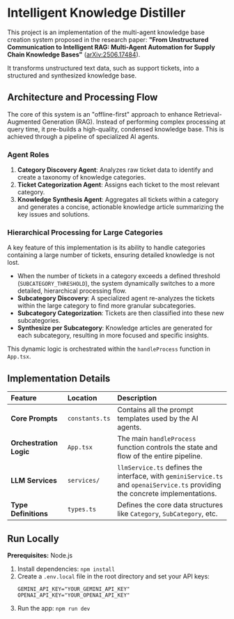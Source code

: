 # Intelligent Knowledge Distiller

This project is an implementation of the multi-agent knowledge base creation system proposed in the research paper: **"From Unstructured Communication to Intelligent RAG: Multi-Agent Automation for Supply Chain Knowledge Bases"** ([arXiv:2506.17484](https://arxiv.org/abs/2506.17484)).

It transforms unstructured text data, such as support tickets, into a structured and synthesized knowledge base.

## Architecture and Processing Flow

The core of this system is an "offline-first" approach to enhance Retrieval-Augmented Generation (RAG). Instead of performing complex processing at query time, it pre-builds a high-quality, condensed knowledge base. This is achieved through a pipeline of specialized AI agents.

### Agent Roles

1.  **Category Discovery Agent**: Analyzes raw ticket data to identify and create a taxonomy of knowledge categories.
2.  **Ticket Categorization Agent**: Assigns each ticket to the most relevant category.
3.  **Knowledge Synthesis Agent**: Aggregates all tickets within a category and generates a concise, actionable knowledge article summarizing the key issues and solutions.

### Hierarchical Processing for Large Categories

A key feature of this implementation is its ability to handle categories containing a large number of tickets, ensuring detailed knowledge is not lost.

-   When the number of tickets in a category exceeds a defined threshold (`SUBCATEGORY_THRESHOLD`), the system dynamically switches to a more detailed, hierarchical processing flow.
-   **Subcategory Discovery**: A specialized agent re-analyzes the tickets within the large category to find more granular subcategories.
-   **Subcategory Categorization**: Tickets are then classified into these new subcategories.
-   **Synthesize per Subcategory**: Knowledge articles are generated for each subcategory, resulting in more focused and specific insights.

This dynamic logic is orchestrated within the `handleProcess` function in `App.tsx`.

## Implementation Details

| Feature | Location | Description |
| :--- | :--- | :--- |
| **Core Prompts** | `constants.ts` | Contains all the prompt templates used by the AI agents. |
| **Orchestration Logic** | `App.tsx` | The main `handleProcess` function controls the state and flow of the entire pipeline. |
| **LLM Services** | `services/` | `llmService.ts` defines the interface, with `geminiService.ts` and `openaiService.ts` providing the concrete implementations. |
| **Type Definitions** | `types.ts` | Defines the core data structures like `Category`, `SubCategory`, etc. |

## Run Locally

**Prerequisites:** Node.js

1.  Install dependencies:
    `npm install`
2.  Create a `.env.local` file in the root directory and set your API keys:
    ```
    GEMINI_API_KEY="YOUR_GEMINI_API_KEY"
    OPENAI_API_KEY="YOUR_OPENAI_API_KEY"
    ```
3.  Run the app:
    `npm run dev`
